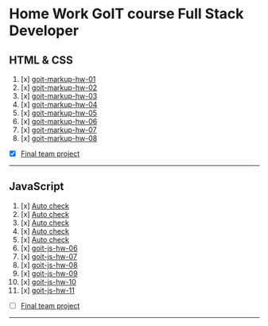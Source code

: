 # Home Work GoIT course Full Stack Developer   

## HTML & CSS

01. [x] [goit-markup-hw-01](https://github.com/savchyndd/goit-markup-hw-01)
02. [x] [goit-markup-hw-02](https://github.com/savchyndd/goit-markup-hw-02)
03. [x] [goit-markup-hw-03](https://github.com/savchyndd/goit-markup-hw-03)
04. [x] [goit-markup-hw-04](https://github.com/savchyndd/goit-markup-hw-04)
05. [x] [goit-markup-hw-05](https://github.com/savchyndd/goit-markup-hw-05)
06. [x] [goit-markup-hw-06](https://github.com/savchyndd/goit-markup-hw-06)
07. [x] [goit-markup-hw-07](https://github.com/savchyndd/goit-markup-hw-07)
08. [x] [goit-markup-hw-08](https://github.com/savchyndd/goit-markup-hw-08)
- [x] [Final team project](https://github.com/savchyndd/team-project-ic)
---


## JavaScript

01. [x] [Auto check]()
02. [x] [Auto check]()
03. [x] [Auto check]()
04. [x] [Auto check]()
05. [x] [Auto check]()
06. [x] [goit-js-hw-06](https://github.com/savchyndd/goit-js-hw-06)
07. [x] [goit-js-hw-07](https://github.com/savchyndd/goit-js-hw-07)
08. [x] [goit-js-hw-08](https://github.com/savchyndd/goit-js-hw-08)
09. [x] [goit-js-hw-09](https://github.com/savchyndd/goit-js-hw-09)
10. [x] [goit-js-hw-10](https://github.com/savchyndd/goit-js-hw-10)
11. [x] [goit-js-hw-11](https://github.com/savchyndd/goit-js-hw-11)
- [ ] [Final team project]()
---

